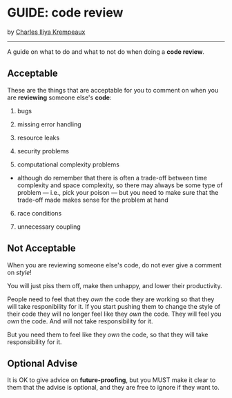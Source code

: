 # GUIDE: code review

by [Charles Iliya Krempeaux](http://changelog.ca/)

---

A guide on what to do and what to not do when doing a **code review**.

## Acceptable

These are the things that are acceptable for you to comment on when you are **reviewing** someone else's **code**:

1. bugs

2. missing error handling

3. resource leaks

4. security problems

5. computational complexity problems

*  although do remember that there is often a trade-off between time complexity and space complexity, so there may always be some type of problem ⁠⁠— i.e., pick your poison — but you need to make sure that the trade-off made makes sense for the problem at hand

6. race conditions

7. unnecessary coupling

## Not Acceptable

When you are reviewing someone else's code, do not ever give a comment on _style_!

You will just piss them off, make then unhappy, and lower their productivity.

People need to feel that they _own_ the code they are working so that they will take responibility for it.
If you start pushing them to change the style of their code they will no longer feel like they _own_ the code.
They will feel you _own_ the code.
And will not take responsibility for it.

But you need them to feel like they _own_ the code, so that they will take responsibility for it.

## Optional Advise

It is OK to give advice on **future-proofing**, but you MUST make it clear to them that the advise is optional, and they are free to ignore if they want to.
